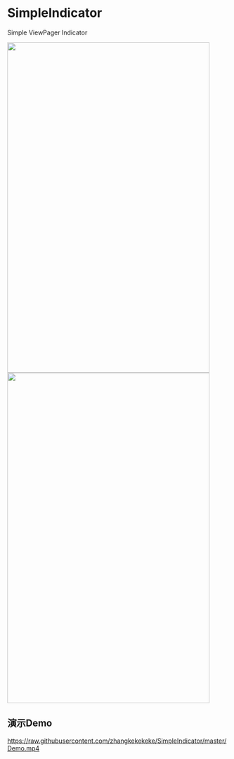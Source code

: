 # SimpleIndicator
Simple ViewPager Indicator

<img src=SimpleIndicator/QQ图片20170322201647.png width=460 height=750 />
<img src=SimpleIndicator/QQ截图20170322201640.png width=460 height=750 />

## 演示Demo
https://raw.githubusercontent.com/zhangkekekeke/SimpleIndicator/master/Demo.mp4
